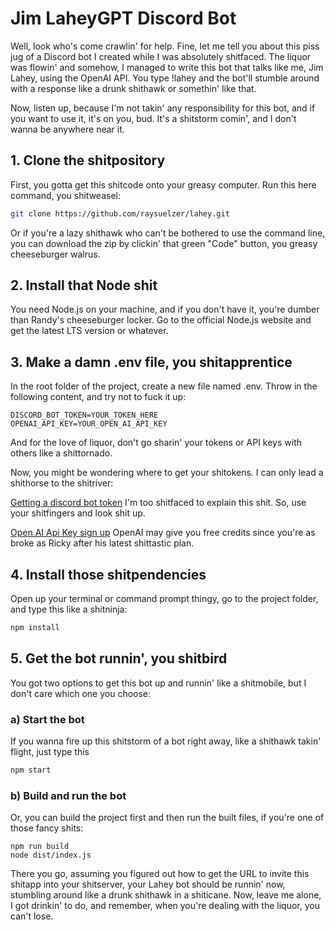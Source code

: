 # Jim LaheyGPT Discord Bot

Well, look who's come crawlin' for help. Fine, let me tell you about this piss jug of a Discord bot I created while I was absolutely shitfaced. The liquor was flowin' and somehow, I managed to write this bot that talks like me, Jim Lahey, using the OpenAI API. You type !lahey and the bot'll stumble around with a response like a drunk shithawk or somethin' like that.

Now, listen up, because I'm not takin' any responsibility for this bot, and if you want to use it, it's on you, bud. It's a shitstorm comin', and I don't wanna be anywhere near it.

## 1. Clone the shitpository
First, you gotta get this shitcode onto your greasy computer. Run this here command, you shitweasel:


```bash
git clone https://github.com/raysuelzer/lahey.git
```

Or if you're a lazy shithawk who can't be bothered to use the command line, you can download the zip by clickin' that green "Code" button, you greasy cheeseburger walrus.

## 2. Install that Node shit

You need Node.js on your machine, and if you don't have it, you're dumber than Randy's cheeseburger locker. Go to the official Node.js website and get the latest LTS version or whatever.


## 3. Make a damn .env file, you shitapprentice
In the root folder of the project, create a new file named .env. Throw in the following content, and try not to fuck it up:

```
DISCORD_BOT_TOKEN=YOUR_TOKEN_HERE
OPENAI_API_KEY=YOUR_OPEN_AI_API_KEY
```
And for the love of liquor, don't go sharin' your tokens or API keys with others like a shittornado.

Now, you might be wondering where to get your shitokens. I can only lead a shithorse to the shitriver:

[Getting a discord bot token](https://discord.com/developers/docs/getting-started)  I'm too shitfaced to explain this shit. So, use your shitfingers and look shit up.

[Open AI Api Key sign up](https://platform.openai.com/account/api-keys) OpenAI may give you free credits since you're as broke as Ricky after his latest shittastic plan.


## 4. Install those shitpendencies
Open up your terminal or command prompt thingy, go to the project folder, and type this like a shitninja:

```bash
npm install
```

## 5. Get the bot runnin', you shitbird
You got two options to get this bot up and runnin' like a shitmobile, but I don't care which one you choose:

### a) Start the bot
If you wanna fire up this shitstorm of a bot right away, like a shithawk takin' flight, just type this

```bash
npm start
```

### b) Build and run the bot
Or, you can build the project first and then run the built files, if you're one of those fancy shits:

```
npm run build
node dist/index.js
```

There you go, assuming you figured out how to get the URL to invite this shitapp into your shitserver, your Lahey bot should be runnin' now, stumbling around like a drunk shithawk in a shiticane.  Now, leave me alone, I got drinkin' to do, and remember, when you're dealing with the liquor, you can't lose.
